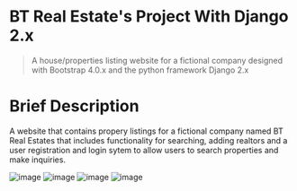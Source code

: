 # BT Real Estate's Project With Django 2.x
> A house/properties listing website for a fictional company designed with Bootstrap 4.0.x and the python framework Django 2.x

# Brief Description
A website that contains propery listings for a fictional company named BT Real Estates that includes functionality for searching, adding realtors and a user registration and login sytem to allow users to search properties and make inquiries.

![image](https://user-images.githubusercontent.com/94559783/169229970-2529ccca-be8a-4892-93c8-78be47b60ba0.png)
![image](https://user-images.githubusercontent.com/94559783/169230199-47e60e94-a1e0-46e9-959a-f8b7987aa1a7.png)
![image](https://user-images.githubusercontent.com/94559783/169230363-f3c05cbf-68d0-4d88-a91a-6d981818b5f6.png)
![image](https://user-images.githubusercontent.com/94559783/169230480-025e328b-83a4-4284-b963-550ae317ed16.png)
